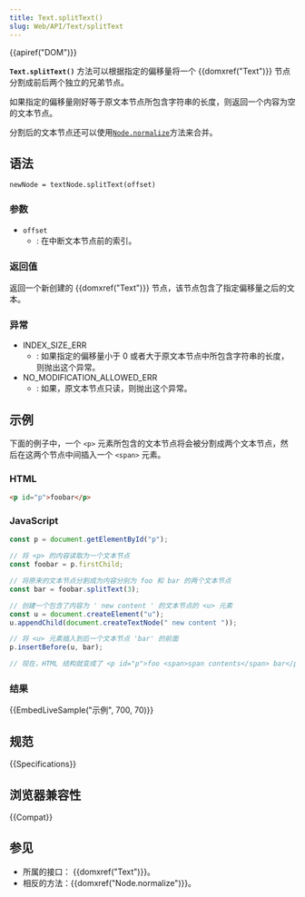```yaml
---
title: Text.splitText()
slug: Web/API/Text/splitText
---
```


{{apiref("DOM")}}

**`Text.splitText()`** 方法可以根据指定的偏移量将一个 {{domxref("Text")}} 节点分割成前后两个独立的兄弟节点。

如果指定的偏移量刚好等于原文本节点所包含字符串的长度，则返回一个内容为空的文本节点。

分割后的文本节点还可以使用[`Node.normalize`](/zh-CN/docs/DOM/Node.normalize)方法来合并。

## 语法

```
newNode = textNode.splitText(offset)
```

### 参数

- `offset`
  - : 在中断文本节点前的索引。

### 返回值

返回一个新创建的 {{domxref("Text")}} 节点，该节点包含了指定偏移量之后的文本。

### 异常

- INDEX_SIZE_ERR
  - : 如果指定的偏移量小于 0 或者大于原文本节点中所包含字符串的长度，则抛出这个异常。
- NO_MODIFICATION_ALLOWED_ERR
  - : 如果，原文本节点只读，则抛出这个异常。

## 示例

下面的例子中，一个 `<p>` 元素所包含的文本节点将会被分割成两个文本节点，然后在这两个节点中间插入一个 `<span>` 元素。

### HTML

```html
<p id="p">foobar</p>
```

### JavaScript

```js
const p = document.getElementById("p");

// 将 <p> 的内容读取为一个文本节点
const foobar = p.firstChild;

// 将原来的文本节点分割成为内容分别为 foo 和 bar 的两个文本节点
const bar = foobar.splitText(3);

// 创建一个包含了内容为 ' new content ' 的文本节点的 <u> 元素
const u = document.createElement("u");
u.appendChild(document.createTextNode(" new content "));

// 将 <u> 元素插入到后一个文本节点 'bar' 的前面
p.insertBefore(u, bar);

// 现在，HTML 结构就变成了 <p id="p">foo <span>span contents</span> bar</p>
```

### 结果

{{EmbedLiveSample("示例", 700, 70)}}

## 规范

{{Specifications}}

## 浏览器兼容性

{{Compat}}

## 参见

- 所属的接口： {{domxref("Text")}}。
- 相反的方法：{{domxref("Node.normalize")}}。
